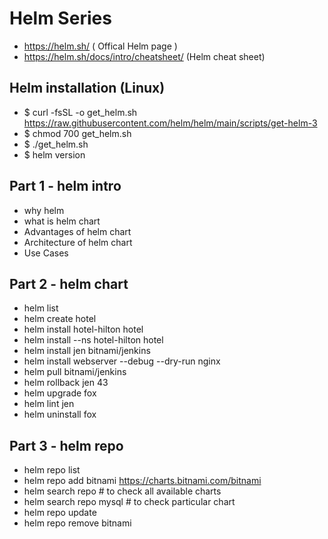 # Helm Series

- https://helm.sh/ ( Offical Helm page )
- https://helm.sh/docs/intro/cheatsheet/ (Helm cheat sheet)

## Helm installation (Linux)

- $ curl -fsSL -o get_helm.sh https://raw.githubusercontent.com/helm/helm/main/scripts/get-helm-3
- $ chmod 700 get_helm.sh
- $ ./get_helm.sh
- $ helm version

## Part 1 - helm intro 

- why helm
- what is helm chart
- Advantages of helm chart
- Architecture of helm chart
- Use Cases
   
## Part 2 - helm chart 

- helm list 
- helm create hotel 
- helm install hotel-hilton hotel
- helm install --ns hotel-hilton hotel
- helm install jen bitnami/jenkins 
- helm install webserver --debug --dry-run nginx
- helm pull bitnami/jenkins 
- helm rollback jen 43
- helm upgrade fox 
- helm lint jen
- helm uninstall fox 

## Part 3 - helm repo 

- helm repo list 
- helm repo add bitnami https://charts.bitnami.com/bitnami
- helm search repo # to check all available charts 
- helm search repo mysql # to check particular chart 
- helm repo update
- helm repo remove bitnami

